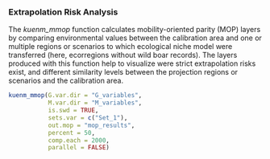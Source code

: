 ### Extrapolation Risk Analysis
The *kuenm_mmop* function calculates mobility-oriented parity (MOP) layers by comparing environmental values between the calibration area and one or multiple regions or scenarios to which ecological niche model were transferred (here, ecorregions without wild boar records). The layers produced with this function help to visualize were strict extrapolation risks exist, and different similarity levels between the projection regions or scenarios and the calibration area. 

``` r
kuenm_mmop(G.var.dir = "G_variables",
           M.var.dir = "M_variables",
           is.swd = TRUE,
           sets.var = c("Set_1"),
           out.mop = "mop_results",
           percent = 50,
           comp.each = 2000,
           parallel = FALSE)
